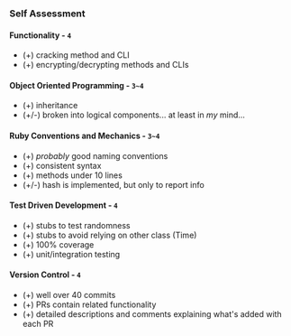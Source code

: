 ### Self Assessment
#### Functionality - `4`
- (+) cracking method and CLI
- (+) encrypting/decrypting methods and CLIs
#### Object Oriented Programming - `3~4`
- (+) inheritance
- (+/-) broken into logical components... at least in _my_ mind...
#### Ruby Conventions and Mechanics - `3~4`
- (+) _probably_ good naming conventions
- (+) consistent syntax
- (+) methods under 10 lines
- (+/-) hash is implemented, but only to report info
#### Test Driven Development - `4`
- (+) stubs to test randomness
- (+) stubs to avoid relying on other class (Time)
- (+) 100% coverage
- (+) unit/integration testing
#### Version Control - `4`
- (+) well over 40 commits
- (+) PRs contain related functionality
- (+) detailed descriptions and comments explaining what's added with each PR

